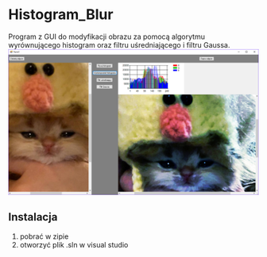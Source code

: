 # Histogram_Blur
Program z GUI do modyfikacji obrazu za pomocą algorytmu wyrównującego histogram oraz filtru uśredniającego i filtru Gaussa.
![](pic3.png)
<h2>Instalacja</h2>
<ol>
<li>pobrać w zipie</li>
<li>otworzyć plik .sln w visual studio</li>
</ol>
